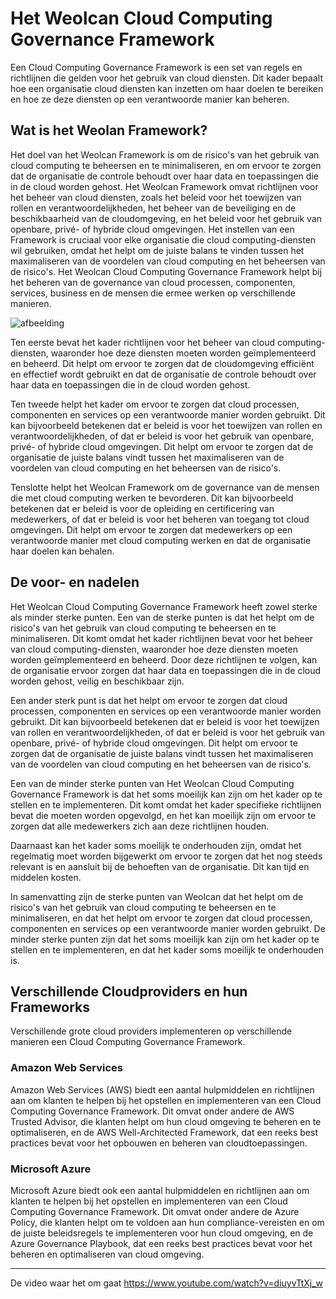 # Het Weolcan Cloud Computing Governance Framework
Een Cloud Computing Governance Framework is een set van regels en richtlijnen die gelden voor het gebruik van cloud diensten. Dit kader bepaalt hoe een organisatie cloud diensten kan inzetten om haar doelen te bereiken en hoe ze deze diensten op een verantwoorde manier kan beheren.

## Wat is het Weolan Framework?
Het doel van het Weolcan Framework is om de risico's van het gebruik van cloud computing te beheersen en te minimaliseren, en om ervoor te zorgen dat de organisatie de controle behoudt over haar data en toepassingen die in de cloud worden gehost. Het Weolcan Framework omvat richtlijnen voor het beheer van cloud diensten, zoals het beleid voor het toewijzen van rollen en verantwoordelijkheden, het beheer van de beveiliging en de beschikbaarheid van de cloudomgeving, en het beleid voor het gebruik van openbare, privé- of hybride cloud omgevingen. Het instellen van een Framework is cruciaal voor elke organisatie die cloud computing-diensten wil gebruiken, omdat het helpt om de juiste balans te vinden tussen het maximaliseren van de voordelen van cloud computing en het beheersen van de risico's. Het Weolcan Cloud Computing Governance Framework helpt bij het beheren van de governance van cloud processen, componenten, services, business en de mensen die ermee werken op verschillende manieren.

![afbeelding](https://user-images.githubusercontent.com/73339739/210635215-a7e62870-d21f-4fe0-9dd7-f5aa1ad612ae.png)


Ten eerste bevat het kader richtlijnen voor het beheer van cloud computing-diensten, waaronder hoe deze diensten moeten worden geïmplementeerd en beheerd. Dit helpt om ervoor te zorgen dat de cloudomgeving efficiënt en effectief wordt gebruikt en dat de organisatie de controle behoudt over haar data en toepassingen die in de cloud worden gehost.

Ten tweede helpt het kader om ervoor te zorgen dat cloud processen, componenten en services op een verantwoorde manier worden gebruikt. Dit kan bijvoorbeeld betekenen dat er beleid is voor het toewijzen van rollen en verantwoordelijkheden, of dat er beleid is voor het gebruik van openbare, privé- of hybride cloud omgevingen. Dit helpt om ervoor te zorgen dat de organisatie de juiste balans vindt tussen het maximaliseren van de voordelen van cloud computing en het beheersen van de risico's.

Tenslotte helpt het Weolcan Framework om de governance van de mensen die met cloud computing werken te bevorderen. Dit kan bijvoorbeeld betekenen dat er beleid is voor de opleiding en certificering van medewerkers, of dat er beleid is voor het beheren van toegang tot cloud omgevingen. Dit helpt om ervoor te zorgen dat medewerkers op een verantwoorde manier met cloud computing werken en dat de organisatie haar doelen kan behalen.

## De voor- en nadelen
Het Weolcan Cloud Computing Governance Framework heeft zowel sterke als minder sterke punten.
Een van de sterke punten is dat het helpt om de risico's van het gebruik van cloud computing te beheersen en te minimaliseren. Dit komt omdat het kader richtlijnen bevat voor het beheer van cloud computing-diensten, waaronder hoe deze diensten moeten worden geïmplementeerd en beheerd. Door deze richtlijnen te volgen, kan de organisatie ervoor zorgen dat haar data en toepassingen die in de cloud worden gehost, veilig en beschikbaar zijn.

Een ander sterk punt is dat het helpt om ervoor te zorgen dat cloud processen, componenten en services op een verantwoorde manier worden gebruikt. Dit kan bijvoorbeeld betekenen dat er beleid is voor het toewijzen van rollen en verantwoordelijkheden, of dat er beleid is voor het gebruik van openbare, privé- of hybride cloud omgevingen. Dit helpt om ervoor te zorgen dat de organisatie de juiste balans vindt tussen het maximaliseren van de voordelen van cloud computing en het beheersen van de risico's.

Een van de minder sterke punten van Het Weolcan Cloud Computing Governance Framework is dat het soms moeilijk kan zijn om het kader op te stellen en te implementeren. Dit komt omdat het kader specifieke richtlijnen bevat die moeten worden opgevolgd, en het kan moeilijk zijn om ervoor te zorgen dat alle medewerkers zich aan deze richtlijnen houden.

Daarnaast kan het kader soms moeilijk te onderhouden zijn, omdat het regelmatig moet worden bijgewerkt om ervoor te zorgen dat het nog steeds relevant is en aansluit bij de behoeften van de organisatie. Dit kan tijd en middelen kosten.

In samenvatting zijn de sterke punten van Weolcan dat het helpt om de risico's van het gebruik van cloud computing te beheersen en te minimaliseren, en dat het helpt om ervoor te zorgen dat cloud processen, componenten en services op een verantwoorde manier worden gebruikt. De minder sterke punten zijn dat het soms moeilijk kan zijn om het kader op te stellen en te implementeren, en dat het kader soms moeilijk te onderhouden is.

## Verschillende Cloudproviders en hun Frameworks
Verschillende grote cloud providers implementeren op verschillende manieren een Cloud Computing Governance Framework.

### Amazon Web Services
Amazon Web Services (AWS) biedt een aantal hulpmiddelen en richtlijnen aan om klanten te helpen bij het opstellen en implementeren van een Cloud Computing Governance Framework. Dit omvat onder andere de AWS Trusted Advisor, die klanten helpt om hun cloud omgeving te beheren en te optimaliseren, en de AWS Well-Architected Framework, dat een reeks best practices bevat voor het opbouwen en beheren van cloudtoepassingen.

### Microsoft Azure
Microsoft Azure biedt ook een aantal hulpmiddelen en richtlijnen aan om klanten te helpen bij het opstellen en implementeren van een Cloud Computing Governance Framework. Dit omvat onder andere de Azure Policy, die klanten helpt om te voldoen aan hun compliance-vereisten en om de juiste beleidsregels te implementeren voor hun cloud omgeving, en de Azure Governance Playbook, dat een reeks best practices bevat voor het beheren en optimaliseren van cloud omgeving.

---

De video waar het om gaat https://www.youtube.com/watch?v=diuyvTtXj_w

